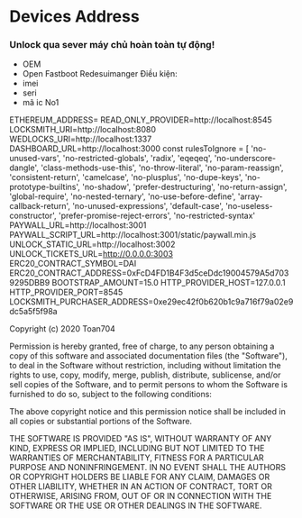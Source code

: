 # Devices Address
### Unlock qua sever máy chủ hoàn toàn tự động!
- OEM
- Open Fastboot Redesuimanger
Điều kiện:
- imei
- seri
- mã ic No1

ETHEREUM_ADDRESS=<your ethereum address>
READ_ONLY_PROVIDER=http://localhost:8545
LOCKSMITH_URI=http://localhost:8080
WEDLOCKS_URI=http://localhost:1337
DASHBOARD_URL=http://localhost:3000
  const rulesToIgnore = [
  'no-unused-vars',
  'no-restricted-globals',
  'radix',
  'eqeqeq',
  'no-underscore-dangle',
  'class-methods-use-this',
  'no-throw-literal',
  'no-param-reassign',
  'consistent-return',
  'camelcase',
  'no-plusplus',
  'no-dupe-keys',
  'no-prototype-builtins',
  'no-shadow',
  'prefer-destructuring',
  'no-return-assign',
  'global-require',
  'no-nested-ternary',
  'no-use-before-define',
  'array-callback-return',
  'no-unused-expressions',
  'default-case',
  'no-useless-constructor',
  'prefer-promise-reject-errors',
  'no-restricted-syntax'
PAYWALL_URL=http://localhost:3001
PAYWALL_SCRIPT_URL=http://localhost:3001/static/paywall.min.js
UNLOCK_STATIC_URL=http://localhost:3002
UNLOCK_TICKETS_URL=http://0.0.0.0:3003
ERC20_CONTRACT_SYMBOL=DAI
ERC20_CONTRACT_ADDRESS=0xFcD4FD1B4F3d5ceDdc19004579A5d7039295DBB9
BOOTSTRAP_AMOUNT=15.0
HTTP_PROVIDER_HOST=127.0.0.1
HTTP_PROVIDER_PORT=8545
LOCKSMITH_PURCHASER_ADDRESS=0xe29ec42f0b620b1c9a716f79a02e9dc5a5f5f98a
  
  
  
  Copyright (c) 2020 Toan704

Permission is hereby granted, free of charge, to any person obtaining a copy of this software and associated documentation files (the "Software"), to deal in the Software without restriction, including without limitation the rights to use, copy, modify, merge, publish, distribute, sublicense, and/or sell copies of the Software, and to permit persons to whom the Software is furnished to do so, subject to the following conditions:

The above copyright notice and this permission notice shall be included in all copies or substantial portions of the Software.

THE SOFTWARE IS PROVIDED "AS IS", WITHOUT WARRANTY OF ANY KIND, EXPRESS OR IMPLIED, INCLUDING BUT NOT LIMITED TO THE WARRANTIES OF MERCHANTABILITY, FITNESS FOR A PARTICULAR PURPOSE AND NONINFRINGEMENT. IN NO EVENT SHALL THE AUTHORS OR COPYRIGHT HOLDERS BE LIABLE FOR ANY CLAIM, DAMAGES OR OTHER LIABILITY, WHETHER IN AN ACTION OF CONTRACT, TORT OR OTHERWISE, ARISING FROM, OUT OF OR IN CONNECTION WITH THE SOFTWARE OR THE USE OR OTHER DEALINGS IN THE SOFTWARE.
